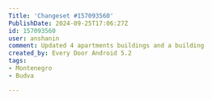 ```yaml
---
Title: 'Changeset #157093560'
PublishDate: 2024-09-25T17:06:27Z
id: 157093560
user: anshanin
comment: Updated 4 apartments buildings and a building
created_by: Every Door Android 5.2
tags:
- Montenegro
- Budva

---
```

